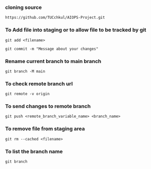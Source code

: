 

### cloning source
```
https://github.com/TUCchkul/AIOPS-Project.git
```
### To Add file into staging or to allow file to be tracked by git
```
git add <filename>
```

```
git commit -m "Message about your changes"
```
### Rename current branch to main branch
```
git branch -M main
```
### To check remote branch url
```
git remote -v origin
```
### To send changes to remote branch
```
git push <remote_branch_variable_name> <branch_name>
```
### To remove file from staging area
```
git rm --cached <filename>
```
### To list the branch name
```
git branch 
```



